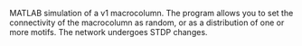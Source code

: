 MATLAB simulation of a v1 macrocolumn. 
The program allows you to set the connectivity of the macrocolumn as random, or as a distribution of one or more motifs. 
The network undergoes STDP changes.

